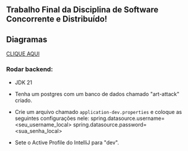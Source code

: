 ## Trabalho Final da Disciplina de Software Concorrente e Distribuído!

## Diagramas
[CLIQUE AQUI](https://drive.google.com/file/d/1nSkpeHJiGiVqusFc7uL7A-Jva1d9B7br/view?usp=sharing)


### Rodar backend:

- JDK 21
- Tenha um postgres com um banco de dados chamado "art-attack" criado.
- Crie um arquivo chamado `application-dev.properties` e coloque as seguintes configurações nele:
	spring.datasource.username=<seu_username_local> 
	spring.datasource.password=<sua_senha_local>
	
- Sete o Active Profile do IntelliJ para "dev". 	
